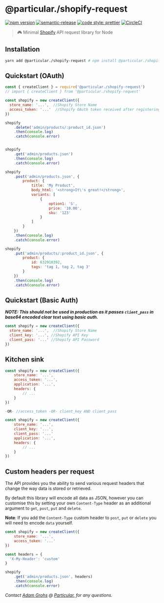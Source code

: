# @particular./shopify-request

[![npm version](https://img.shields.io/npm/v/@particular./shopify-request.svg)](https://www.npmjs.com/package/@particular./shopify-request) [![semantic-release](https://img.shields.io/badge/%20%20%F0%9F%93%A6%F0%9F%9A%80-semantic--release-e10079.svg)](https://github.com/semantic-release/semantic-release) [![code style: prettier](https://img.shields.io/badge/code_style-prettier-ff69b4.svg)](https://github.com/prettier/prettier) [![CircleCI](https://img.shields.io/circleci/project/github/uniquelyparticular/shopify-request.svg?label=circleci)](https://circleci.com/gh/uniquelyparticular/shopify-request)

> 🎮 Minimal [Shopify](https://www.shopify.com) API request library for Node

## Installation

```bash
yarn add @particular./shopify-request # npm install @particular./shopify-request
```


## Quickstart (OAuth)

```js
const { createClient } = require('@particular./shopify-request')
// import { createClient } from '@particular./shopify-request'

const shopify = new createClient({
  store_name: '...',  //Shopify Store Name
  access_token: '...'  //Shopify OAuth token received after registering as Public App and installing to Store
})

shopify
    .delete('admin/products/:product_id.json')
    .then(console.log)
    .catch(console.error)


shopify
    .get('admin/products.json')
    .then(console.log)
    .catch(console.error)

shopify
    .post('admin/products.json', {
        product: {
            title: 'My Product',
            body_html: '<strong>It\'s great!</strong>',
            variants: [
                {
                    option1: 'S',
                    price: '10.00',
                    sku: '123'
                }
            ]
        }
    })
    .then(console.log)
    .catch(console.error)

shopify
    .put('admin/products/:product_id.json', {
        product: {
            id: 632910392,
            tags: 'tag 1, tag 2, tag 3'
        }
    })
    .then(console.log)
    .catch(console.error)
```

## Quickstart (Basic Auth)
**_NOTE: This should not be used in production as it passes `client_pass` in base64 encoded clear text using basic auth._**

```js
const shopify = new createClient({
  store_name: '...',  //Shopify Store Name
  client_key: '...', //Shopify API Key
  client_pass: '...' //Shopify API Password
})
```

## Kitchen sink

```js
const shopify = new createClient({
    store_name: '...',
    access_token: '...', 
    application: '...',
    headers: {
        // ...
    }
})

-OR- //access_token -OR- client_key AND client_pass

const shopify = new createClient({
    store_name: '...',
    client_key: '...', 
    client_pass: '...'
    application: '...',
    headers: {
        // ...
    }
})
```

## Custom headers per request

The API provides you the ability to send various request headers that change the way data is stored or retrieved.

By default this library will encode all data as JSON, however you can customise this by setting your own `Content-Type` header as an additional argument to `get`, `post`, `put` and `delete`.

**Note**: If you add the `Content-Type` custom header to `post`, `put` or `delete` you will need to encode `data` yourself.

```js
const shopify = new createClient({
    store_name: '...',
    access_token: '...'
})

const headers = {
  'X-My-Header': 'custom'
}

shopify
    .get('admin/products.json', headers)
    .then(console.log)
    .catch(console.error)
```

_Contact [Adam Grohs](https://www.linkedin.com/in/adamgrohs/) @ [Particular.](https://uniquelyparticular.com) for any questions._

